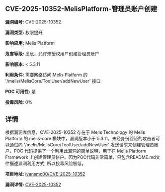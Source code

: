 ## CVE-2025-10352-MelisPlatform-管理员账户创建

**漏洞编号:** CVE-2025-10352

**漏洞类型:** 权限提升

**影响应用:** Melis Platform

**危害等级:** 高危，允许未授权用户创建管理员账户

**影响版本:** < 5.3.11

**利用条件:** 需要网络访问 Melis Platform 的 '/melis/MelisCore/ToolUser/addNewUser' 接口

**POC 可用性:** 是

**投毒风险:** 0%

## 详情

根据漏洞库信息，CVE-2025-10352 存在于 Melis Technology 的 Melis Platform 的 melis-core 模块中，漏洞版本小于 5.3.11。未经身份验证的攻击者可以通过向 '/melis/MelisCore/ToolUser/addNewUser' 发送请求来创建管理员账户。POC 代码提供了一个利用此漏洞的简单说明，用于在 Melis Platform Framework 上创建管理员帐户。因为POC代码非常简单，只包含README.md文件描述漏洞利用方式, 所以投毒风险极低。

**项目地址:** [ivansmc00/CVE-2025-10352](https://github.com/ivansmc00/CVE-2025-10352)

**漏洞详情:** [CVE-2025-10352](https://nvd.nist.gov/vuln/detail/CVE-2025-10352)